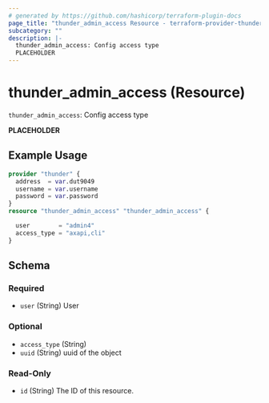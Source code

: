 ```yaml
---
# generated by https://github.com/hashicorp/terraform-plugin-docs
page_title: "thunder_admin_access Resource - terraform-provider-thunder"
subcategory: ""
description: |-
  thunder_admin_access: Config access type
  PLACEHOLDER
---
```


# thunder_admin_access (Resource)

`thunder_admin_access`: Config access type

__PLACEHOLDER__

## Example Usage

```terraform
provider "thunder" {
  address  = var.dut9049
  username = var.username
  password = var.password
}
resource "thunder_admin_access" "thunder_admin_access" {

  user        = "admin4"
  access_type = "axapi,cli"
}
```

<!-- schema generated by tfplugindocs -->
## Schema

### Required

- `user` (String) User

### Optional

- `access_type` (String)
- `uuid` (String) uuid of the object

### Read-Only

- `id` (String) The ID of this resource.



